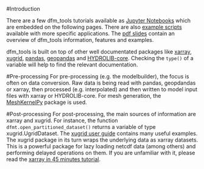 #Introduction

There are a few dfm_tools tutorials available as [Jupyter Notebooks](https://github.com/Deltares/dfm_tools/blob/main/docs/notebooks) which are embedded on the following pages. There are also [example scripts](https://github.com/Deltares/dfm_tools/tree/main/tests/examples) available with more specific applications. The [pdf slides](https://nbviewer.org/github/Deltares/dfm_tools/raw/main/docs/dfm_tools.pdf) contain an overview of dfm_tools information, features and examples.

dfm_tools is built on top of other well documentated packages like [xarray](https://docs.xarray.dev/en/stable/getting-started-guide/quick-overview.html), [xugrid](https://deltares.github.io/xugrid/user_guide.html), [pandas](https://pandas.pydata.org/docs/getting_started/index.html), [geopandas](https://geopandas.org/en/stable/getting_started/introduction.html) and [HYDROLIB-core](https://deltares.github.io/HYDROLIB-core). Checking the `type()` of a variable will help to find the relevant documentation.

#Pre-processing
For pre-processing (e.g. the modelbuilder), the focus is often on data conversion. Raw data is being read with pandas, geopdandas or xarray, then processed (e.g. interpolated) and then written to model input files with xarray or HYDROLIB-core. For mesh generation, the [MeshKernelPy](https://deltares.github.io/MeshKernelPy/examples/index.html) package is used.

#Post-processing
For post-processing, the main sources of information are xarray and xugrid. For instance, the function `dfmt.open_partitioned_dataset()` returns a variable of type xugrid.UgridDataset. The [xugrid user guide](https://deltares.github.io/xugrid/user_guide.html) contains many useful examples. The xugrid package in its turn wraps the underlying data as xarray datasets. This is a powerful package for lazy loading netcdf data (among others) and performing delayed operations on them. If you are unfamiliar with it, please read the [xarray in 45 minutes tutorial](https://tutorial.xarray.dev/overview/xarray-in-45-min.html).
